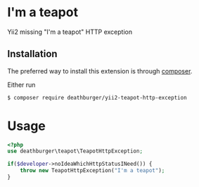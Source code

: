 # I'm a teapot

Yii2 missing "I'm a teapot" HTTP exception

## Installation

The preferred way to install this extension is through [composer](http://getcomposer.org/download/).

Either run

```bash
$ composer require deathburger/yii2-teapot-http-exception
```

# Usage
```php
<?php
use deathburger\teapot\TeapotHttpException;

if($developer->noIdeaWhichHttpStatusINeed()) {
    throw new TeapotHttpException("I'm a teapot");
}
```